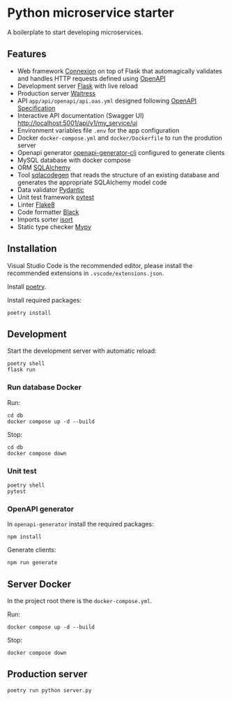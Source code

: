 # Python microservice starter
A boilerplate to start developing microservices.

## Features
- Web framework [Connexion](https://connexion.readthedocs.io/en/latest/index.html) on top of Flask that automagically validates and handles HTTP requests defined using [OpenAPI](https://www.openapis.org/)
- Development server [Flask](https://flask.palletsprojects.com/en/2.0.x/) with live reload
- Production server [Waitress](https://docs.pylonsproject.org/projects/waitress/en/latest/)
- API `app/api/openapi/api.oas.yml` designed following [OpenAPI Specification](https://swagger.io/specification/)
- Interactive API documentation (Swagger UI) [http://localhost:5001/api/v1/my_service/ui](http://localhost:5001/api/v1/my_service/ui)
- Environment variables file `.env` for the app configuration
- Docker `docker-compose.yml` and `docker/Dockerfile` to run the prodution server
- Openapi generator [openapi-generator-cli](https://github.com/OpenAPITools/openapi-generator-cli) configured to generate clients
- MySQL database with docker compose
- ORM [SQLAlchemy](https://www.sqlalchemy.org/)
- Tool [sqlacodegen](https://github.com/agronholm/sqlacodegen) that reads the structure of an existing database and generates the appropriate SQLAlchemy model code
- Data validator [Pydantic](https://pydantic-docs.helpmanual.io/)
- Unit test framework [pytest](https://docs.pytest.org/en/7.1.x/contents.html)
- Linter [Flake8](https://flake8.pycqa.org/en/latest/)
- Code formatter [Black](https://black.readthedocs.io/en/stable/)
- Imports sorter [isort](https://pycqa.github.io/isort/)
- Static type checker [Mypy](http://mypy-lang.org/)

## Installation
Visual Studio Code is the recommended editor, please install the recommended extensions in `.vscode/extensions.json`.

Install [poetry](https://python-poetry.org/docs/#installation).

Install required packages:
```shell
poetry install
```

## Development
Start the development server with automatic reload:
```shell
poetry shell
flask run
```

### Run database Docker
Run:
```shell
cd db
docker compose up -d --build
```
Stop:
```shell
cd db
docker compose down
```

### Unit test
```shell
poetry shell
pytest
```

### OpenAPI generator
In `openapi-generator` install the required packages:
```shell
npm install
```
Generate clients:
```shell
npm run generate
```

## Server Docker
In the project root there is the `docker-compose.yml`.

Run:
```shell
docker compose up -d --build
```
Stop:
```shell
docker compose down
```

## Production server
```shell
poetry run python server.py
```
